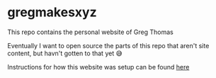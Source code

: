 # gregmakesxyz

This repo contains the personal website of Greg Thomas

Eventually I want to open source the parts of this repo that aren't site content, but havn't gotten to that yet 😅

Instructions for how this website was setup can be found [here](nfsn_config)